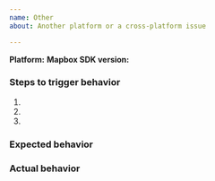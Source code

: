 ```yaml
---
name: Other
about: Another platform or a cross-platform issue

---
```

<!--
Hello and thanks for contributing to the Mapbox Maps SDK! To help us diagnose your problem quickly, please:

 - Include a minimal demonstration of the bug, including code, logs, and screenshots.
 - Ensure you can reproduce the bug using the latest release.
 - Only post to report a bug or request a feature; direct all other questions to: https://stackoverflow.com/questions/tagged/mapbox
-->

**Platform:**
**Mapbox SDK version:**

### Steps to trigger behavior

 1.
 2.
 3.

### Expected behavior

### Actual behavior

